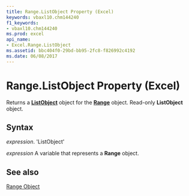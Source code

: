 ```yaml
---
title: Range.ListObject Property (Excel)
keywords: vbaxl10.chm144240
f1_keywords:
- vbaxl10.chm144240
ms.prod: excel
api_name:
- Excel.Range.ListObject
ms.assetid: bbc404f0-29bd-bb95-2fc8-f826992c4192
ms.date: 06/08/2017
---
```



# Range.ListObject Property (Excel)

Returns a  **[ListObject](Excel.ListObject.md)** object for the **[Range](Excel.Range(objec).md)** object. Read-only **ListObject** object.


## Syntax

 _expression_. 'ListObject'

 _expression_ A variable that represents a **Range** object.


## See also


[Range Object](Excel.Range(objec).md)

